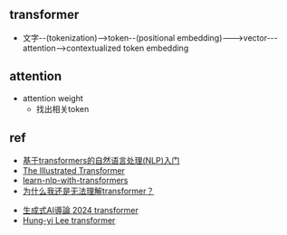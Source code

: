 
## transformer
+ 文字--(tokenization)-->token--(positional embedding)--->vector---attention-->contextualized token embedding

## attention
+ attention weight
    + 找出相关token


## ref
+ [基于transformers的自然语言处理(NLP)入门](https://github.com/datawhalechina/learn-nlp-with-transformers/tree/main)
+ [The Illustrated Transformer](https://jalammar.github.io/illustrated-transformer/)
+ [learn-nlp-with-transformers](https://github.com/datawhalechina/learn-nlp-with-transformers/tree/main/docs/%E7%AF%87%E7%AB%A01-%E5%89%8D%E8%A8%80)
+ [为什么我还是无法理解transformer？](https://www.zhihu.com/question/596771388/answer/3491511607)

<!-- video -->
+ [生成式AI導論 2024 transformer](https://www.youtube.com/watch?v=uhNsUCb2fJI&list=PLJV_el3uVTsPz6CTopeRp2L2t4aL_KgiI&index=11)
+ [Hung-yi Lee transformer](https://www.youtube.com/watch?v=ugWDIIOHtPA&list=PLJV_el3uVTsOK_ZK5L0Iv_EQoL1JefRL4&index=61)